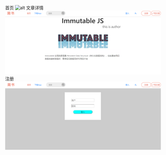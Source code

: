 首页
![alt](https://github.com/Hikari1149/React-jianbook/blob/master/home.png)
文章详情
![alt](https://github.com/Hikari1149/React-jianbook/blob/master/post.png)
注册
![alt](https://github.com/Hikari1149/React-jianbook/blob/master/reg.png)

